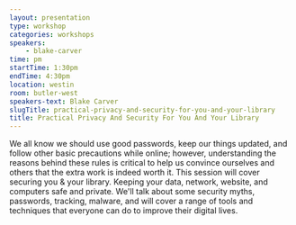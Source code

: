 ```yaml
---
layout: presentation
type: workshop
categories: workshops
speakers:
    - blake-carver
time: pm
startTime: 1:30pm
endTime: 4:30pm
location: westin
room: butler-west
speakers-text: Blake Carver
slugTitle: practical-privacy-and-security-for-you-and-your-library
title: Practical Privacy And Security For You And Your Library
---
```

We all know we should use good passwords, keep our things updated, and follow other basic precautions
while online; however, understanding the reasons behind these rules is critical to help us convince
ourselves and others that the extra work is indeed worth it. This session will cover securing you & your
library. Keeping your data, network, website, and computers safe and private. We'll talk about some security
myths, passwords, tracking, malware, and will cover a range of tools and techniques that everyone can do to improve their digital lives.

